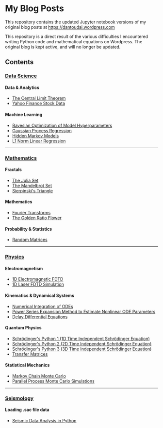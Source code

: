 # My Blog Posts

This repository contains the updated Jupyter notebook versions of my original blog posts at https://dantoudai.wordpress.com

This repository is a direct result of the various difficulties I encountered writing Python code and mathematical equations on Wordpress.
The original blog is kept active, and will no longer be updated.

## Contents
### <a href="https://github.com/natsunoyuki/blog_posts/tree/main/data_science" target="_blank">Data Science</a>
#### Data & Analytics
* <a href="https://github.com/natsunoyuki/blog_posts/blob/main/data_science/The%20Central%20Limit%20Theorem.ipynb" target="_blank">The Central Limit Theorem</a>
* <a href="https://github.com/natsunoyuki/blog_posts/blob/main/data_science/Yahoo%20Finance%20Stock%20Data%20with%20Python.ipynb" target="_blank">Yahoo Finance Stock Data</a>
#### Machine Learning
* <a href="https://github.com/natsunoyuki/blog_posts/blob/main/data_science/Bayesian%20Optimization%20of%20Model%20Hyperparameters.ipynb" target="_blank">Bayesian Optimization of Model Hyperparameters</a>
* <a href="https://github.com/natsunoyuki/blog_posts/blob/main/data_science/Gaussian%20Process%20Regression%20in%20Python.ipynb" target="_blank">Gaussian Process Regression</a>
* <a href="https://github.com/natsunoyuki/blog_posts/blob/main/data_science/Hidden%20Markov%20Models%20with%20Python.ipynb" target="_blank">Hidden Markov Models</a>
* <a href="https://github.com/natsunoyuki/blog_posts/blob/main/data_science/L1%20Norm%20Linear%20Inversion_Regression.ipynb" target="_blank">L1 Norm Linear Regression</a>

***

### <a href="https://github.com/natsunoyuki/blog_posts/tree/main/mathematics" target="_blank">Mathematics</a>
#### Fractals
* <a href="https://github.com/natsunoyuki/blog_posts/blob/main/mathematics/The%20Julia%20Set.ipynb" target="_blank">The Julia Set</a>
* <a href="https://github.com/natsunoyuki/blog_posts/blob/main/mathematics/The%20Mandelbrot%20Set%20in%20Python.ipynb" target="_blank">The Mandelbrot Set</a>
* <a href="https://github.com/natsunoyuki/blog_posts/blob/main/mathematics/Sierpinski's%20Triangle.ipynb" target="_blank">Sierpinski's Triangle</a>
#### Mathematics
* <a href="https://github.com/natsunoyuki/blog_posts/blob/main/mathematics/Fourier%20Transforms%20in%20Python.ipynb" target="_blank">Fourier Transforms</a>
* <a href="https://github.com/natsunoyuki/blog_posts/blob/main/mathematics/The%20Golden%20Ratio%20Flower.ipynb" target="_blank">The Golden Ratio Flower</a>
#### Probability & Statistics
* <a href="https://github.com/natsunoyuki/blog_posts/blob/main/mathematics/Random%20Matrices%20in%20Python.ipynb" target="_blank">Random Matrices</a>

***

### <a href="https://github.com/natsunoyuki/blog_posts/tree/main/physics" target="_blank">Physics</a>
#### Electromagnetism
* <a href="https://github.com/natsunoyuki/blog_posts/blob/main/physics/1D%20Electromagnetic%20FDTD%20in%20Python.ipynb" target="_blank">1D Electromagnetic FDTD</a>
* <a href="https://github.com/natsunoyuki/blog_posts/blob/main/physics/1D%20Laser%20Simulation%20in%20Python.ipynb" target="_blank">1D Laser FDTD Simulation</a>
#### Kinematics & Dynamical Systems
* <a href="https://github.com/natsunoyuki/blog_posts/blob/main/physics/Numerical%20Integration%20of%20ODEs.ipynb" target="_blank">Numerical Integration of ODEs</a>
* <a href="https://github.com/natsunoyuki/blog_posts/blob/main/physics/Power%20Series%20Expansion%20Method%20to%20Estimate%20Nonlinear%20ODE%20Parameters.ipynb" target="_blank">Power Series Expansion Method to Estimate Nonlinear ODE Parameters</a>
* <a href="https://github.com/natsunoyuki/blog_posts/blob/main/physics/Delay%20Differential%20Equations%20with%20Python.ipynb" target="_blank">Delay Differential Equations</a>
#### Quantum Physics
* <a href="https://github.com/natsunoyuki/blog_posts/blob/main/physics/1D%20Time%20Independent%20Schrödinger%20Equation.ipynb" target="_blank">Schrödinger's Python 1 (1D Time Independent Schrödinger Equation)</a>
* <a href="https://github.com/natsunoyuki/blog_posts/blob/main/physics/2D%20Time%20Independent%20Schrödinger%20Equation.ipynb" target="_blank">Schrödinger's Python 2 (2D Time Independent Schrödinger Equation)</a>
* <a href="https://github.com/natsunoyuki/blog_posts/blob/main/physics/3D%20Time%20Independent%20Schrödinger%20Equation.ipynb" target="_blank">Schrödinger's Python 3 (3D Time Independent Schrödinger Equation)</a>
* <a href="https://github.com/natsunoyuki/blog_posts/blob/main/physics/Transfer%20Matrices%20in%20Python.ipynb" target="_blank">Transfer Matrices</a>
#### Statistical Mechanics
* <a href="https://github.com/natsunoyuki/blog_posts/blob/main/physics/Markov%20Chain%20Monte%20Carlo.ipynb" target="_blank">Markov Chain Monte Carlo</a>
* <a href="https://github.com/natsunoyuki/blog_posts/blob/main/physics/Parallel%20Process%20Monte%20Carlo%20Simulations%20with%20Python.ipynb" target="_blank">Parallel Process Monte Carlo Simulations</a>

***

### <a href="https://github.com/natsunoyuki/blog_posts/tree/main/seismology" target="_blank">Seismology</a>
#### Loading .sac file data
* <a href="https://github.com/natsunoyuki/blog_posts/blob/main/Seismology/Seismic%20Data%20Analysis%20in%20Python.ipynb" target="_blank">Seismic Data Analysis in Python</a>
